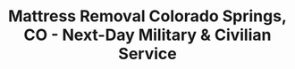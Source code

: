 ---
layout: location.njk
title: "Mattress Removal Colorado Springs, CO - Next-Day Military & Civilian Service"
description: "Professional mattress removal in Colorado Springs, CO. Serving military families & civilians. Next-day pickup  Licensed, insured, eco-friendly service across all neighborhoods."
city: Colorado Springs
state: Colorado
stateSlug: colorado
permalink: /mattress-removal/colorado/colorado-springs/
stateAbbr: CO
pricing:
  startingPrice: 125
  single: 125
  queen: 155
  king: 180
  boxSpring: 30
coordinates:
  lat: 38.8339
  lng: -104.8214
zipCodes:
  - "80901"
  - "80902"
  - "80903"
  - "80904"
  - "80905"
  - "80906"
  - "80907"
  - "80908"
  - "80909"
  - "80910"
  - "80911"
  - "80912"
  - "80913"
  - "80914"
  - "80915"
  - "80916"
  - "80917"
  - "80918"
  - "80919"
  - "80920"
  - "80921"
  - "80922"
  - "80923"
  - "80924"
  - "80925"
  - "80926"
  - "80928"
  - "80929"
  - "80930"
  - "80938"
phone: "720-263-6094"
neighborhoods:
  - name: Old Colorado City
    zipCodes: ["80904"]
  - name: Broadmoor
    zipCodes: ["80906", "80918"]
  - name: Briargate
    zipCodes: ["80920", "80921"]
  - name: Northgate
    zipCodes: ["80919", "80920"]
  - name: Northeast Colorado Springs
    zipCodes: ["80915", "80916"]
  - name: Northwest Colorado Springs  
    zipCodes: ["80904", "80907"]
  - name: Westside
    zipCodes: ["80904", "80905"]
  - name: Southeast Colorado Springs
    zipCodes: ["80906", "80917"]
  - name: Southwest Colorado Springs
    zipCodes: ["80906", "80928"]
  - name: Fountain Valley
    zipCodes: ["80911", "80817"]
  - name: Security-Widefield
    zipCodes: ["80911", "80925"]
  - name: Manitou Springs
    zipCodes: ["80829"]
  - name: Downtown Colorado Springs
    zipCodes: ["80903", "80901"]
  - name: Patty Jewett
    zipCodes: ["80909", "80903"]
  - name: Skyway
    zipCodes: ["80906", "80910"]
  - name: Knob Hill
    zipCodes: ["80909", "80907"]
  - name: Gold Hill Mesa
    zipCodes: ["80905", "80904"]
  - name: Cimarron Hills
    zipCodes: ["80915"]
nearbyAreas:
  - name: Fort Carson
    distance: "10 miles south"
  - name: Peterson Space Force Base
    distance: "8 miles east"
  - name: Air Force Academy
    distance: "12 miles north"
  - name: Pikes Peak
    distance: "15 miles west"
  - name: Cheyenne Mountain
    distance: "8 miles southwest"
nearbyCities:
  - name: "Denver"
    distance: 78
    slug: "denver"
    isSuburb: false
  - name: "Boulder"
    distance: 95
    slug: "boulder"
    isSuburb: false
  - name: "Pueblo"
    distance: 42
    slug: "pueblo"
    isSuburb: false
  - name: "Fort Collins"
    distance: 120
    slug: "fort-collins"
    isSuburb: false
localRegulations: "Colorado Springs follows El Paso County mattress disposal regulations requiring coordination with Republic Services or licensed haulers. Military families must schedule special pickup for large items through base housing or private services. All mattresses require advance scheduling and cannot be placed curbside without appointment."
reviews:
  count: "489"
  featured:
    - author: "Captain Sarah L."
      text: "PCS season from Peterson SFB and needed quick mattress removal. Team coordinated perfectly with our moving timeline and handled gate access smoothly. Professional service that understood military logistics requirements."
      neighborhood: "Near Peterson SFB"
    - author: "Mike R."
      text: "Called from our Broadmoor area home for pickup after upgrading our guest bedroom. Team navigated the mountain roads with no issues and removed everything efficiently. Great service for luxury neighborhood logistics."
      neighborhood: "Broadmoor"
    - author: "Jessica T."
      text: "Running an Airbnb in Old Colorado City and needed fast turnaround. These guys picked up three mattresses same-weekend and were super professional dealing with the historic district parking challenges."
      neighborhood: "Old Colorado City"
pageContent:
  heroDescription: "Professional mattress removal in Colorado Springs, Colorado. Specialized service for military families and civilians throughout the Pikes Peak region. Next-day pickup with full El Paso County compliance and military base coordination."
  aboutService: "Colorado Springs' premier mattress removal service, expertly serving America's Olympic City with deep understanding of its unique military and civilian communities. From Peterson Space Force Base housing to Broadmoor luxury estates, from Briargate family neighborhoods to Old Colorado City historic districts, we provide specialized pickup throughout Colorado's second-largest city. Our team navigates the complex logistics of military installations, mountain terrain, and diverse housing types while ensuring full compliance with El Paso County regulations and supporting Colorado Springs' environmental leadership through our in-house recycling facility."
  serviceAreasIntro: "Comprehensive mattress pickup throughout Colorado Springs' diverse communities, from military housing to mountain neighborhoods:"
  regulationsCompliance: "Our Colorado Springs team ensures full compliance with El Paso County regulations while coordinating with Republic Services requirements. We provide proper disposal documentation and specialize in military housing protocols for Peterson SFB, Fort Carson, and Air Force Academy families."
  environmentalImpact: "Colorado Springs' commitment to preserving the Pikes Peak region's natural beauty aligns perfectly with our in-house Colorado recycling facility operations. Every Colorado Springs mattress supports environmental stewardship - steel springs become construction materials, foam converts to carpet padding, and fabric transforms into insulation. This Colorado-based processing supports local jobs while protecting the stunning landscapes that make Colorado Springs America's Olympic City."
  howItWorksScheduling: "Next-day pickup available throughout Colorado Springs with military base access coordination, mountain terrain logistics, and text confirmation for all El Paso County neighborhoods."
  howItWorksService: "Our licensed Colorado Springs team handles removal from any location, from military housing complexes to Cheyenne Mountain properties, managing everything from downtown apartments to Broadmoor estates with professional efficiency."
  howItWorksDisposal: "All Colorado Springs mattresses are processed through our Colorado recycling facility, supporting the region's environmental goals and Colorado's commitment to sustainable practices."
  sidebarStats:
    mattressesRemoved: "3,847"
faqs:
  - question: "Do you serve military families at Colorado Springs bases?"
    answer: "Yes, we specialize in serving military families at Peterson Space Force Base, Fort Carson, and the Air Force Academy. We coordinate with base housing requirements and understand PCS timelines and gate access procedures."
  - question: "How quickly can you pick up mattresses in Colorado Springs?"
    answer: "We offer next-day pickup throughout Colorado Springs, including military installations, Broadmoor, Briargate, Old Colorado City, and all mountain neighborhoods. Schedule online or call 720-263-6094."
  - question: "Can you handle pickup in Colorado Springs mountain areas?"
    answer: "Absolutely. Our team regularly services Broadmoor, Cheyenne Mountain areas, and other mountainous Colorado Springs locations. We bring appropriate equipment for challenging terrain and access situations."
  - question: "What's included in Colorado Springs mattress removal pricing?"
    answer: "Full-service pickup from anywhere in your Colorado Springs home, loading, transportation, and eco-friendly recycling.  for one item, $155 for two items. No hidden fees or surprise charges."
  - question: "Which Colorado Springs areas do you cover?"
    answer: "We serve all Colorado Springs areas: military housing, Broadmoor, Briargate, Northgate, Old Colorado City, downtown, and everywhere throughout El Paso County ZIP codes 80901-80930."
  - question: "Are you licensed to operate in Colorado Springs?"
    answer: "Yes, we're fully licensed and insured for mattress removal throughout El Paso County. We comply with all Colorado Springs and military installation regulations while coordinating with local waste management requirements."
  - question: "Do you recycle mattresses collected in Colorado Springs?"
    answer: "Absolutely. Our in-house Colorado recycling facility processes 100% of Colorado Springs mattresses. Steel springs, foam, and fabric are all recycled into new products, supporting Colorado Springs' environmental leadership and Colorado's sustainability goals."
  - question: "Can you work with military housing schedules and requirements?"
    answer: "Yes, we're experienced with military housing protocols across Colorado Springs installations. We coordinate with housing offices, understand gate procedures, and can work around deployment and PCS schedules for service member families."
---